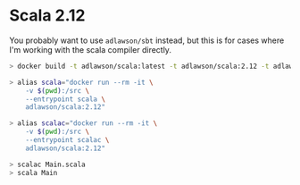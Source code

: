 # Scala 2.12

You probably want to use `adlawson/sbt` instead, but this is for cases where I'm
working with the scala compiler directly.

```bash
> docker build -t adlawson/scala:latest -t adlawson/scala:2.12 -t adlawson/scala:2.12.3 .
```

```bash
> alias scala="docker run --rm -it \
    -v $(pwd):/src \
    --entrypoint scala \
    adlawson/scala:2.12"

> alias scalac="docker run --rm -it \
    -v $(pwd):/src \
    --entrypoint scalac \
    adlawson/scala:2.12"

> scalac Main.scala
> scala Main
```
